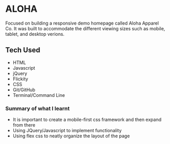 # ALOHA
 Focused on building a responsive demo homepage called Aloha Apparel Co. It was built
 to accommodate the different viewing sizes such as mobile, tablet, and desktop verions.

## Tech Used

* HTML
* Javascript
* jQuery
* Flickity
* CSS
* Git/GitHub
* Terminal/Command Line

### Summary of what I learnt
* It is important to create a mobile-first css framework and then expand from there
* Using JQuery/Javascript to implement functionality
* Using flex css to neatly organize the layout of the page


